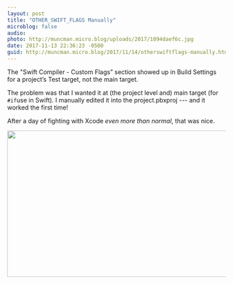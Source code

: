 ```yaml
---
layout: post
title: "OTHER_SWIFT_FLAGS Manually"
microblog: false
audio: 
photo: http://muncman.micro.blog/uploads/2017/1094daef6c.jpg
date: 2017-11-13 22:36:23 -0500
guid: http://muncman.micro.blog/2017/11/14/otherswiftflags-manually.html
---
```

The "Swift Compiler - Custom Flags” section showed up in Build Settings for a project’s Test target, not the main target. 

The problem was that I wanted it at (the project level and) main target (for `#if`use in Swift). I manually edited it into the project.pbxproj --- and it worked the first time! 

After a day of fighting with Xcode *even more than normal*, that was nice. 

<img src="http://muncman.micro.blog/uploads/2017/1094daef6c.jpg" width="600" height="338" />
